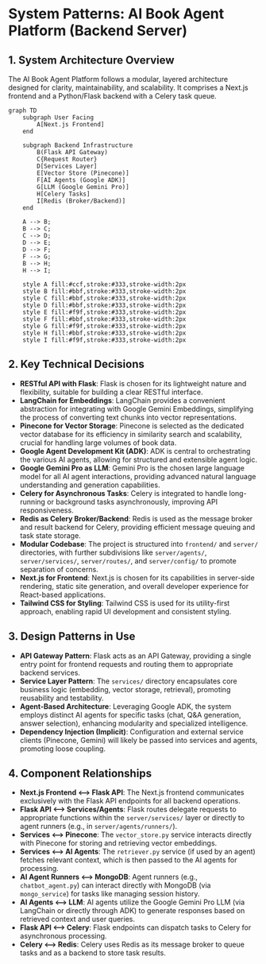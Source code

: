 # System Patterns: AI Book Agent Platform (Backend Server)

## 1. System Architecture Overview

The AI Book Agent Platform follows a modular, layered architecture designed for clarity, maintainability, and scalability. It comprises a Next.js frontend and a Python/Flask backend with a Celery task queue.

```mermaid
graph TD
    subgraph User Facing
        A[Next.js Frontend]
    end

    subgraph Backend Infrastructure
        B(Flask API Gateway)
        C{Request Router}
        D[Services Layer]
        E[Vector Store (Pinecone)]
        F[AI Agents (Google ADK)]
        G[LLM (Google Gemini Pro)]
        H[Celery Tasks]
        I[Redis (Broker/Backend)]
    end

    A --> B;
    B --> C;
    C --> D;
    D --> E;
    D --> F;
    F --> G;
    B --> H;
    H --> I;

    style A fill:#ccf,stroke:#333,stroke-width:2px
    style B fill:#bbf,stroke:#333,stroke-width:2px
    style C fill:#bbf,stroke:#333,stroke-width:2px
    style D fill:#bbf,stroke:#333,stroke-width:2px
    style E fill:#f9f,stroke:#333,stroke-width:2px
    style F fill:#bbf,stroke:#333,stroke-width:2px
    style G fill:#f9f,stroke:#333,stroke-width:2px
    style H fill:#bbf,stroke:#333,stroke-width:2px
    style I fill:#f9f,stroke:#333,stroke-width:2px
```

## 2. Key Technical Decisions

- **RESTful API with Flask**: Flask is chosen for its lightweight nature and flexibility, suitable for building a clear RESTful interface.
- **LangChain for Embeddings**: LangChain provides a convenient abstraction for integrating with Google Gemini Embeddings, simplifying the process of converting text chunks into vector representations.
- **Pinecone for Vector Storage**: Pinecone is selected as the dedicated vector database for its efficiency in similarity search and scalability, crucial for handling large volumes of book data.
- **Google Agent Development Kit (ADK)**: ADK is central to orchestrating the various AI agents, allowing for structured and extensible agent logic.
- **Google Gemini Pro as LLM**: Gemini Pro is the chosen large language model for all AI agent interactions, providing advanced natural language understanding and generation capabilities.
- **Celery for Asynchronous Tasks**: Celery is integrated to handle long-running or background tasks asynchronously, improving API responsiveness.
- **Redis as Celery Broker/Backend**: Redis is used as the message broker and result backend for Celery, providing efficient message queuing and task state storage.
- **Modular Codebase**: The project is structured into `frontend/` and `server/` directories, with further subdivisions like `server/agents/`, `server/services/`, `server/routes/`, and `server/config/` to promote separation of concerns.
- **Next.js for Frontend**: Next.js is chosen for its capabilities in server-side rendering, static site generation, and overall developer experience for React-based applications.
- **Tailwind CSS for Styling**: Tailwind CSS is used for its utility-first approach, enabling rapid UI development and consistent styling.

## 3. Design Patterns in Use

- **API Gateway Pattern**: Flask acts as an API Gateway, providing a single entry point for frontend requests and routing them to appropriate backend services.
- **Service Layer Pattern**: The `services/` directory encapsulates core business logic (embedding, vector storage, retrieval), promoting reusability and testability.
- **Agent-Based Architecture**: Leveraging Google ADK, the system employs distinct AI agents for specific tasks (chat, Q&A generation, answer selection), enhancing modularity and specialized intelligence.
- **Dependency Injection (Implicit)**: Configuration and external service clients (Pinecone, Gemini) will likely be passed into services and agents, promoting loose coupling.

## 4. Component Relationships

- **Next.js Frontend <--> Flask API**: The Next.js frontend communicates exclusively with the Flask API endpoints for all backend operations.
- **Flask API <--> Services/Agents**: Flask routes delegate requests to appropriate functions within the `server/services/` layer or directly to agent runners (e.g., in `server/agents/runners/`).
- **Services <--> Pinecone**: The `vector_store.py` service interacts directly with Pinecone for storing and retrieving vector embeddings.
- **Services <--> AI Agents**: The `retriever.py` service (if used by an agent) fetches relevant context, which is then passed to the AI agents for processing.
- **AI Agent Runners <--> MongoDB**: Agent runners (e.g., `chatbot_agent.py`) can interact directly with MongoDB (via `mongo_service`) for tasks like managing session history.
- **AI Agents <--> LLM**: AI agents utilize the Google Gemini Pro LLM (via LangChain or directly through ADK) to generate responses based on retrieved context and user queries.
- **Flask API <--> Celery**: Flask endpoints can dispatch tasks to Celery for asynchronous processing.
- **Celery <--> Redis**: Celery uses Redis as its message broker to queue tasks and as a backend to store task results.
